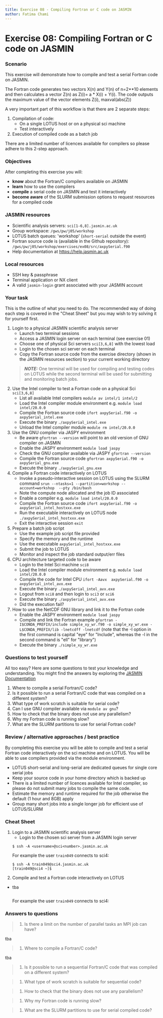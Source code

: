 ```yaml
---
title: Exercise 08 - Compiling Fortran or C code on JASMIN
author: Fatima Chami
---
```


# Exercise 08: Compiling Fortran or C code on JASMIN

### Scenario

This exercise will demonstrate how to compile and test a serial Fortran code on JASMIN. 

The Fortran code generates two vectors X(n) and Y(n) of n=2**10 elements and then calculates a vector Z(n) as Z(i)= a * X(i) + Y(i). The code outputs the maximum value of the vector elements Z(i),  maxval(abs(Z))

A very important part of this workflow is that there are 2 separate steps:
1. Compilation of code:
   * On a single LOTUS host or on a physical sci machine
   * Test interactively
2. Execution of compiled code as a batch job

There are a limited number of licences available for compilers so please adhere to this 2-step approach.

### Objectives 

After completing this exercise you will:
 * **know** about the Fortran/C compilers available on JASMIN
 * **learn** how to use the compilers 
 * **compile** a serial code on JASMIN and test it interactively
 * **become aware** of the SLURM submission options to request resources for a compiled code
 
 ### JASMIN resources

 * Scientific analysis servers: `sci[1-6,8].jasmin.ac.uk`
 * Group workspace: `/gws/pw/j05/workshop`
 * LOTUS batch queues: 'workshop' (`short-serial` outside the event)
 * Fortran source code is (available in the Github repository): 
 `/gws/pw/j05/workshop/exercises/ex08/src/axpySerial.f90`
 * Help documentation at https://help.jasmin.ac.uk

### Local resources

 * SSH key & passphrase 
 * Terminal application or NX client
 * A valid `jasmin-login` grant associated with your JASMIN account 


### Your task

This is the outline of what you need to do. The recommended way of doing each step is covered in the "Cheat Sheet" but you may wish to try solving it for yourself first.


1. Login to a physical JASMIN scientific analysis server 
   * Launch two terminal sessions
   * Access a JASMIN login server on each terminal (see exercise 01)
   * Choose one of physical Sci servers `sci[3,6,8]` with the lowest load 
   * Login to the chosen sci server on each terminal
   * Copy the Fortran source code from the exercise directory (shown in the JASMIN resources section) to your current working directory            
   > **_NOTE:_**  One terminal will be used for compiling and testing codes on LOTUS while the second terminal will be used for submitting and monitoring batch jobs. 
1. Use the Intel compiler to test a Fortran code on a physical Sci  `sci[3,6,8]` 
   * List all available Intel compilers `module av intel/1 intel/2`
   * Load the Intel compiler module environment e.g. `module load intel/20.0.0`
   * Compile the Fortran source code `ifort axpySerial.f90 -o axpySerial_intel.exe`
   * Execute the binary `./axpySerial_intel.exe`
   * Unload the Intel compiler module `module rm intel/20.0.0`
1. Use the GNU compiler via JASPY environment 
   * Be aware `gfortran --version` will point to an old version of GNU compiler on JASMIN
   * Enable the JASPY environment `module load jaspy`
   * Check the GNU compiler available via JASPY `gfortran --version`
   * Compile the Fortran source code `gfortran axpySerial.f90 -o axpySerial_gnu.exe`
   * Execute the binary `./axpySerial_gnu.exe`
1. Compile a Fortran code interactively on LOTUS 
   * Invoke a pseudo-interactive session on LOTUS using the SLURM command `srun --ntasks=1 --partition=workshop --account=workshop  --pty /bin/bash`
   * Note the compute node allocated and the job ID associated 
   * Enable a compiler e.g. `module load intel/20.0.0`
   * Compile the Fortran source code `ifort axpySerial.f90 -o axpySerial_intel_hostxxx.exe`
   * Run the executable interactively on LOTUS node `./axpySerial_intel_hostxxx.exe`
   * Exit the interactive session `exit`
1. Prepare a batch job script 
   * Use the example job script file provided
   * Specify the memory and the runtime 
   * Use the executable `axpySerial_intel_hostxxx.exe`
   * Submit the job to LOTUS 
   * Monitor and inspect the job standard output/err files
1. CPU architecture targeted code to be aware
   * Login to the Intel Sci machine `sci8`
   * Load the Intel compiler module environment e.g. `module load intel/20.0.0`
   * Compile the code for Intel CPU `ifort -Aavx  axpySerial.f90 -o axpySerial_intel_avx.exe`
   * Execute the binary `./axpySerial_intel_avx.exe`
   * Logout from `sci8` and then login to `sci3` or `sci6`
   * Execute the binary `./axpySerial_intel_avx.exe`
   * Did the execution fail?
1. How to use the NetCDF GNU library and link it to the Fortran code
   * Enable the JASPY environment `module load jaspy`
   * Compile and link the Fortran example `gfortran -I$CONDA_PREFIX/include simple_xy_wr.f90 -o simple_xy_wr.exe -L$CONDA_PREFIX/lib -lnetcdff -lnetcdf`   (note that the -I option in the first command is capital "eye" for "Include", whereas the -l in the second command is "ell" for "library")
   * Execute the binary `./simple_xy_wr.exe`

### Questions to test yourself

All too easy? Here are some questions to test your knowledge and understanding. You might find the answers by exploring the [JASMIN Documentation](https://help.jasmin.ac.uk)

1. Where to compile a serial Fortran/C code?
1. Is it possible to run a serial Fortran/C code that was compiled on a different system? 
1. What type of work scratch is suitable for serial code?
1. Can I use GNU compiler available via `module av gnu`?
1. How to check that the binary does not use any parallelism?
1. Why my Fortran code is running slow?
1. What are the SLURM partitions to use for serial Fortran code?

### Review / alternative approaches / best practice

By completing this exercise you will be able to compile and test a serial Fortran code interactively on the sci machine and on LOTUS. You will be able to use compilers provided via the module environment.

* LOTUS short-serial and long-serial are dedicated queues for single core serial jobs
* Keep your source code in your home directory which is backed up
* There is a limited number of licences available for Intel compiler, so please do not submit many jobs to compile the same code. 
* Estimate the memory and runtime required for the job otherwise the default (1 hour and 8GB) apply
* Group many short jobs into a single longer job for efficient use of LOTUS/SLURM 

### Cheat Sheet

1. Login to a JASMIN scientific analysis server 
   * Login to the chosen sci server from a JASMIN login server
   ```
   $ ssh -A <username>@sci<number>.jasmin.ac.uk
   ```
   For example the user `train049` connects to sci4:
   ```
   $ ssh -A train049@sci4.jasmin.ac.uk
   [train049@sci4 ~]$ 
   ```
1. Compile and test a Fortran code interactively on LOTUS 
* tba
   ```
   
   ```
   For example the user `train049` connects to sci4:



### Answers to questions

> 1. Is there a limit on the number of parallel tasks an MPI job can have? 

tba  

> 1. Where to compile a Fortran/C code?

tba

> 1. Is it possible to run a sequential Fortran/C code that was compiled on a different system? 

> 1. What type of work scratch is suitable for sequential code?

> 1. How to check that the binary does not use any parallelism?

> 1. Why my Fortran code is running slow?

> 1. What are the SLURM partitions to use for serial compiled code?



<!--- how to specify memory, install a software, how to compile and link, compiler specific architecture, when to compile on a sci 8,3,6, Explain what is srun versus sbatch, where is GNU compiler.  partition listing and account listing 


<!--- ### Videos
You can follow this exercise by watching the videos below, or by following the text of this article, or a combination of both.
|  |  |
| --- | --- |
#| Task | [![](https://img.youtube.com/vi/_09pMUX6fLQ/mqdefault.jpg )](https://www.youtube.com/watch?v=_09pMUX6fLQ) |
| Solutions & Discussion | coming soon | 

